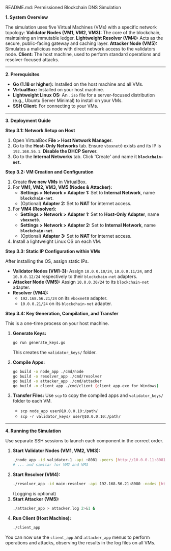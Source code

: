 README.md: Permissioned Blockchain DNS Simulation

**1. System Overview**

The simulation uses five Virtual Machines (VMs) with a specific network topology:
**Validator Nodes (VM1, VM2, VM3):** The core of the blockchain, maintaining an immutable ledger.
**Lightweight Resolver (VM4):** Acts as the secure, public-facing gateway and caching layer.
**Attacker Node (VM5):** Simulates a malicious node with direct network access to the validators node.
**Client:** The host machine, used to perform standard operations and resolver-focused attacks.

---

**2. Prerequisites**

* **Go (1.18 or higher):** Installed on the host machine and all VMs.
* **VirtualBox:** Installed on your host machine.
* **Lightweight Linux OS:** An `.iso` file for a server-focused distribution (e.g., Ubuntu Server Minimal) to install on your VMs.
* **SSH Client:** For connecting to your VMs.

---

**3. Deployment Guide**

**Step 3.1: Network Setup on Host**

1.  Open VirtualBox **File > Host Network Manager**.
2.  Go to the **Host-Only Networks** tab. Ensure `vboxnet0` exists and its IP is `192.168.56.1`. **Disable the DHCP Server.**
3.  Go to the **Internal Networks** tab. Click 'Create' and name it **`blockchain-net`**.

**Step 3.2: VM Creation and Configuration**

1.  Create **five new VMs** in VirtualBox.
2.  For **VM1, VM2, VM3, VM5 (Nodes & Attacker):**
    * **Settings > Network > Adapter 1:** Set to **Internal Network**, name **`blockchain-net`**.
    * (Optional) **Adapter 2:** Set to **NAT** for internet access.
3.  For **VM4 (Resolver):**
    * **Settings > Network > Adapter 1:** Set to **Host-Only Adapter**, name **`vboxnet0`**.
    * **Settings > Network > Adapter 2:** Set to **Internal Network**, name **`blockchain-net`**.
    * (Optional) **Adapter 3:** Set to **NAT** for internet access.
4.  Install a lightweight Linux OS on each VM.

**Step 3.3: Static IP Configuration within VMs**

After installing the OS, assign static IPs.

* **Validator Nodes (VM1-3):** Assign `10.0.0.10/24`, `10.0.0.11/24`, and `10.0.0.12/24` respectively to their `blockchain-net` adapters.
* **Attacker Node (VM5):** Assign `10.0.0.30/24` to its `blockchain-net` adapter.
* **Resolver (VM4):**
    * `192.168.56.21/24` on its `vboxnet0` adapter.
    * `10.0.0.21/24` on its `blockchain-net` adapter.

**Step 3.4: Key Generation, Compilation, and Transfer**

This is a one-time process on your host machine.

1.  **Generate Keys:**
    ```bash
    go run generate_keys.go
    ```
    This creates the `validator_keys/` folder.
2.  **Compile Apps:**
    ```bash
    go build -o node_app ./cmd/node
    go build -o resolver_app ./cmd/resolver
    go build -o attacker_app ./cmd/attacker
    go build -o client_app ./cmd/client (client_app.exe for Windows)
    ```
3.  **Transfer Files:** Use `scp` to copy the compiled apps and `validator_keys/` folder to each VM.

    * `scp node_app user@10.0.0.10:/path/`
    * `scp -r validator_keys/ user@10.0.0.10:/path/`

---

**4. Running the Simulation**

Use separate SSH sessions to launch each component in the correct order.

1.  **Start Validator Nodes (VM1, VM2, VM3):**
    ```bash
    ./node_app -id validator-1 -api :8081 -peers [http://10.0.0.11:8081](http://10.0.0.11:8081),[http://10.0.0.12:8081](http://10.0.0.12:8081) > nodeA.log 2>&1 &
    # ... and similar for VM2 and VM3
    ```
2.  **Start Resolver (VM4):**
    ```bash
    ./resolver_app -id main-resolver -api 192.168.56.21:8080 -nodes [http://10.0.0.10:8081](http://10.0.0.10:8081),[http://10.0.0.11:8081](http://10.0.0.11:8081),[http://10.0.0.12:8081](http://10.0.0.12:8081) > resolver.log 2>&1 &
    ```
    (Logging is optional)
3.  **Start Attacker (VM5):**
    ```bash
    ./attacker_app > attacker.log 2>&1 &
    ```
4.  **Run Client (Host Machine):**
    ```bash
    ./client_app
    ```

You can now use the `client_app` and `attacker_app` menus to perform operations and attacks, observing the results in the log files on all VMs.

